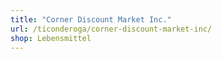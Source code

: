 ```yaml
---
title: "Corner Discount Market Inc."
url: /ticonderoga/corner-discount-market-inc/
shop: Lebensmittel
---
```

